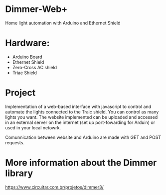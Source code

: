 # Dimmer-Web+
Home light automation with Arduino and Ethernet Shield

# Hardware:
* Arduino Board
* Ethernet Shield
* Zero-Cross AC shield
* Triac Shield

# Project

Implementation of a web-based interface with javascript to control and automate the lights connected to the Traic shield.
You can control as many lights you want.
The website implemented can be uploaded and accessed in an external server on the internet (set up port-fowarding for Arduin) or used in your local netowrk. 

Comunnication between website and Arduino are made with GET and POST requests.

# More information about the Dimmer library
https://www.circuitar.com.br/projetos/dimmer3/
